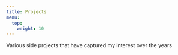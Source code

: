 ```yaml
---
title: Projects
menu:
  top:
    weight: 10
---
```


Various side projects that have captured my interest over the years
